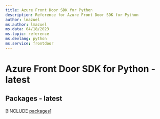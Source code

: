 ```yaml
---
title: Azure Front Door SDK for Python
description: Reference for Azure Front Door SDK for Python
author: lmazuel
ms.author: lmazuel
ms.data: 04/18/2023
ms.topic: reference
ms.devlang: python
ms.service: frontdoor
---
```

# Azure Front Door SDK for Python - latest
## Packages - latest
[!INCLUDE [packages](front-door-index.md)]